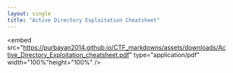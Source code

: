 ```yaml
---
layout: single
title: "Active Directory Exploitation Cheatsheet"
---
```



<embed src="https://purbayan2014.github.io/CTF_markdowns/assets/downloads/Active_Directory_Exploitation_cheatsheet.pdf" type="application/pdf" width="100%"height="100%" />
